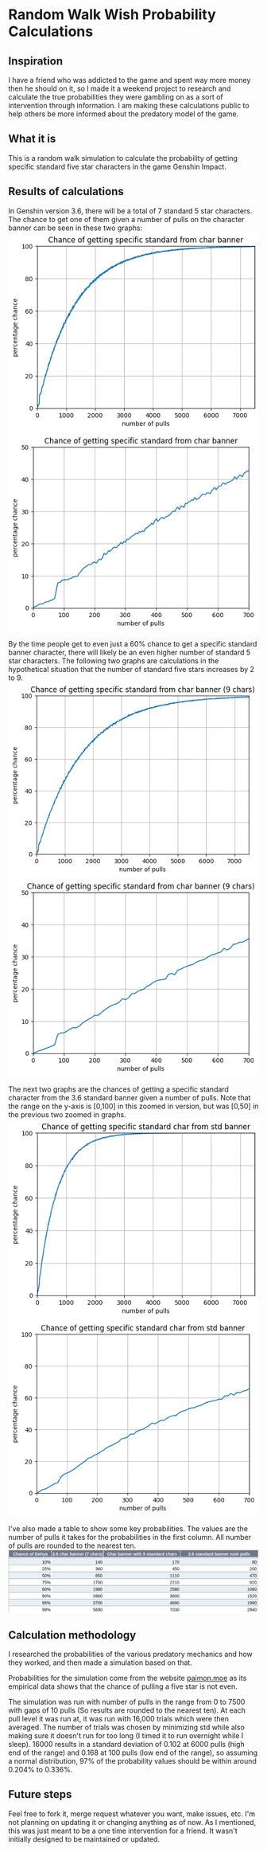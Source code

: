 # Random Walk Wish Probability Calculations

## Inspiration

I have a friend who was addicted to the game and spent way more money then he should on it, so I made it a weekend project to research and calculate the true probabilities they were gambling on as a sort of intervention through information. I am making these calculations public to help others be more informed about the predatory model of the game.

## What it is
This is a random walk simulation to calculate the probability of getting specific standard five star characters in the game Genshin Impact. 

## Results of calculations
In Genshin version 3.6, there will be a total of 7 standard 5 star characters. The chance to get one of them given a number of pulls on the character banner can be seen in these two graphs:
![7 characters char banner graph](char_7_full.png)
![7 characters char banner graph](char_7_partial.png)

By the time people get to even just a 60% chance to get a specific standard banner character, there will likely be an even higher number of standard 5 star characters. The following two graphs are calculations in the hypothetical situation that the number of standard five stars increases by 2 to 9.
![9 characters char banner graph](char_9_full.png)
![9 characters char banner graph](char_9_partial.png)

The next two graphs are the chances of getting a specific standard character from the 3.6 standard banner given a number of pulls. Note that the range on the y-axis is [0,100] in this zoomed in version, but was [0,50] in the previous two zoomed in graphs.
![standard banner graph](std_c_full.png)
![standard banner graph](std_c_partial.png)

I've also made a table to show some key probabilities. The values are the number of pulls it takes for the probabilities in the first column. All number of pulls are rounded to the nearest ten.
![specific standard char table](table.png)

## Calculation methodology
I researched the probabilities of the various predatory mechanics and how they worked, and then made a simulation based on that.

Probabilities for the simulation come from the website <a href="https://paimon.moe/wish/tally">paimon.moe</a> as its empirical data shows that the chance of pulling a five star is not even.

 The simulation was run with number of pulls in the range from 0 to 7500 with gaps of 10 pulls (So results are rounded to the nearest ten). At each pull level it was run at, it was run with 16,000 trials which were then averaged. The number of trials was chosen by minimizing std while also making sure it doesn't run for too long (I timed it to run overnight while I sleep). 16000 results in a standard deviation of 0.102 at 6000 pulls (high end of the range) and 0.168 at 100 pulls (low end of the range), so assuming a normal distribution, 97% of the probability values should be within around 0.204% to 0.336%.

## Future steps
Feel free to fork it, merge request whatever you want, make issues, etc. I'm not planning on updating it or changing anything as of now. As I mentioned, this was just meant to be a one time intervention for a friend. It wasn't initially designed to be maintained or updated.